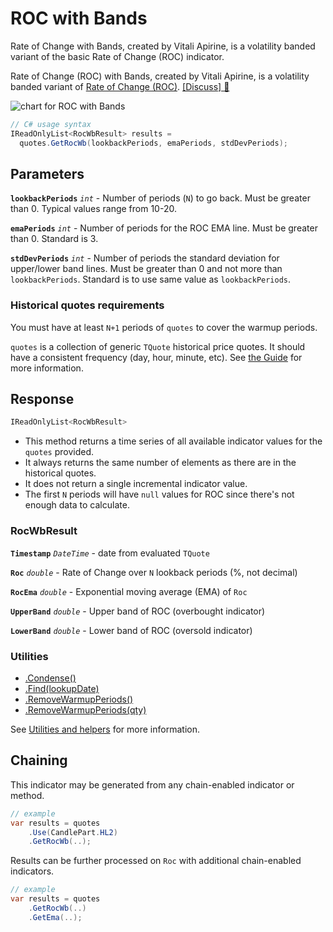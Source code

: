 # ROC with Bands

 Rate of Change with Bands, created by Vitali Apirine, is a volatility banded variant of the basic Rate of Change (ROC) indicator.



Rate of Change (ROC) with Bands, created by Vitali Apirine, is a volatility banded variant of [Rate of Change (ROC)](Roc.md#content).
[[Discuss] &#128172;](https://github.com/DaveSkender/Stock.Indicators/discussions/242 "Community discussion about this indicator")

![chart for ROC with Bands]()

```csharp
// C# usage syntax
IReadOnlyList<RocWbResult> results =
  quotes.GetRocWb(lookbackPeriods, emaPeriods, stdDevPeriods);
```

## Parameters

**`lookbackPeriods`** _`int`_ - Number of periods (`N`) to go back.  Must be greater than 0.  Typical values range from 10-20.

**`emaPeriods`** _`int`_ - Number of periods for the ROC EMA line.  Must be greater than 0.  Standard is 3.

**`stdDevPeriods`** _`int`_ - Number of periods the standard deviation for upper/lower band lines.  Must be greater than 0 and not more than `lookbackPeriods`.  Standard is to use same value as `lookbackPeriods`.

### Historical quotes requirements

You must have at least `N+1` periods of `quotes` to cover the warmup periods.

`quotes` is a collection of generic `TQuote` historical price quotes.  It should have a consistent frequency (day, hour, minute, etc).  See [the Guide](../guide.md#historical-quotes) for more information.

## Response

```csharp
IReadOnlyList<RocWbResult>
```

- This method returns a time series of all available indicator values for the `quotes` provided.
- It always returns the same number of elements as there are in the historical quotes.
- It does not return a single incremental indicator value.
- The first `N` periods will have `null` values for ROC since there's not enough data to calculate.

### RocWbResult

**`Timestamp`** _`DateTime`_ - date from evaluated `TQuote`

**`Roc`** _`double`_ - Rate of Change over `N` lookback periods (%, not decimal)

**`RocEma`** _`double`_ - Exponential moving average (EMA) of `Roc`

**`UpperBand`** _`double`_ - Upper band of ROC (overbought indicator)

**`LowerBand`** _`double`_ - Lower band of ROC (oversold indicator)

### Utilities

- [.Condense()](../utilities.md#condense)
- [.Find(lookupDate)](../utilities.md#find-indicator-result-by-date)
- [.RemoveWarmupPeriods()](../utilities.md#remove-warmup-periods)
- [.RemoveWarmupPeriods(qty)](../utilities.md#remove-warmup-periods)

See [Utilities and helpers](../utilities.md#utilities-for-indicator-results) for more information.

## Chaining

This indicator may be generated from any chain-enabled indicator or method.

```csharp
// example
var results = quotes
    .Use(CandlePart.HL2)
    .GetRocWb(..);
```

Results can be further processed on `Roc` with additional chain-enabled indicators.

```csharp
// example
var results = quotes
    .GetRocWb(..)
    .GetEma(..);
```
